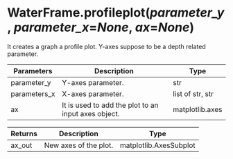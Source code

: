 # WaterFrame.profileplot(*parameter_y*, *parameter_x*=*None*, *ax*=*None*)

It creates a graph a profile plot. Y-axes suppose to be a depth related parameter.

Parameters | Description | Type
--- | --- | ---
parameter_y | Y-axes parameter. | str
parameters_x | X-axes parameter. | list of str, str
ax | It is used to add the plot to an input axes object. | matplotlib.axes

Returns | Description | Type
--- | --- | ---
ax_out | New axes of the plot. | matplotlib.AxesSubplot